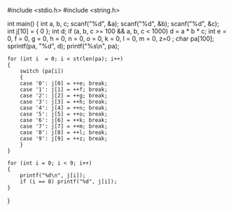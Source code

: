 #include <stdio.h>
#include <string.h>

int main()
{
	int a, b, c;
	scanf("%d", &a);
	scanf("%d", &b);
	scanf("%d", &c);
	int j[10] = { 0 };
	int d;
	if (a, b, c >= 100 && a, b, c < 1000) d = a * b * c;
	int e = 0, f = 0, g = 0, h = 0, n = 0, o = 0, k = 0, l = 0, m = 0, z=0 ;
	char pa[100];
	sprintf(pa, "%d", d);
	printf("%s\n", pa);

	for (int i  = 0; i < strlen(pa); i++)
	{
		switch (pa[i])
		{
		case '0': j[0] = ++e; break;
		case '1': j[1] = ++f; break;
		case '2': j[2] = ++g; break;
		case '3': j[3] = ++h; break;
		case '4': j[4] = ++n; break;
		case '5': j[5] = ++o; break;
		case '6': j[6] = ++k; break;
		case '7': j[7] = ++m; break;
		case '8': j[8] = ++l; break;
		case '9': j[9] = ++z; break;
		}
	}
	
	for (int i = 0; i < 9; i++)
	{
		printf("%d\n", j[i]);
		if (i == 8) printf("%d", j[i]);
	}
}
